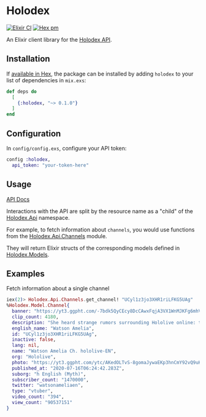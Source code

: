 # Holodex

[![Elixir CI](https://github.com/DaniruKun/ex-holodex/actions/workflows/ci.yml/badge.svg)](https://github.com/DaniruKun/ex-holodex/actions/workflows/ci.yml)
[![Hex pm](https://img.shields.io/hexpm/v/holodex.svg)](https://hex.pm/packages/holodex)

An Elixir client library for the [Holodex API](https://holodex.stoplight.io).

## Installation

If [available in Hex](https://hex.pm/docs/publish), the package can be installed
by adding `holodex` to your list of dependencies in `mix.exs`:

```elixir
def deps do
  [
    {:holodex, "~> 0.1.0"}
  ]
end
```

## Configuration

In `config/config.exs`, configure your API token:

```elixir
config :holodex,
  api_token: "your-token-here"
```

## Usage

[API Docs](https://hexdocs.pm/holodex/)

Interactions with the API are split by the resource name as a "child" of the [Holodex.Api](./lib/api) namespace.

For example, to fetch information about `channels`, you would use functions from the [Holodex.Api.Channels](./lib/api/channels.ex) module.

They will return Elixir structs of the corresponding models defined in [Holodex.Models](./lib/model).

## Examples

Fetch information about a single channel

```elixir
iex(2)> Holodex.Api.Channels.get_channel! "UCyl1z3jo3XHR1riLFKG5UAg"
%Holodex.Model.Channel{
  banner: "https://yt3.ggpht.com/-7bdk5QyCEcy8DcCAwxFqjA3VX1WnMJKFg6mhVCqnL6z4S0boWQ1JkIgyCGXN8amRnYdQNkn",
  clip_count: 4180,
  description: "She heard strange rumors surrounding Hololive online: talking foxes, magical squirrels, superhuman dogs, and more. Soon after beginning her investigation on Hololive, and just out of interest, she decided to become an idol herself! She loves to pass her time training her reflexes with FPS games, and challenging herself with puzzle games.\nIt's elementary, right?\n\nFor Inquiries\nCover Corp: http://cover-corp.com/\nOfficial Twitter: https://twitter.com/hololive_En",
  english_name: "Watson Amelia",
  id: "UCyl1z3jo3XHR1riLFKG5UAg",
  inactive: false,
  lang: nil,
  name: "Watson Amelia Ch. hololive-EN",
  org: "Hololive",
  photo: "https://yt3.ggpht.com/ytc/AKedOLTvS-8gomaJywaEKp3hnCmY92vQ9uKpy8rMAx3a=s800-c-k-c0x00ffffff-no-rj",
  published_at: "2020-07-16T06:24:42.283Z",
  suborg: "h English (Myth)",
  subscriber_count: "1470000",
  twitter: "watsonameliaen",
  type: "vtuber",
  video_count: "394",
  view_count: "90537151"
}
```

